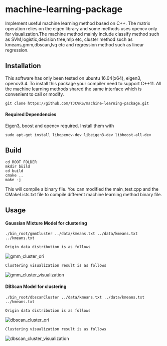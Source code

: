 # machine-learning-package
Implement useful machine learning method based on C++. The matrix operation relies on the eigen library and some methods uses opencv only for visualization.The machine method mainly include classify method such as SVM,logistic,decision tree,mlp etc, cluster method such as kmeans,gmm,dbscan,lvq etc and regression method such as linear regression.

## Installation
This software has only been tested on ubuntu 16.04(x64), eigen3, opencv3.4. To install this package your compiler need to support C++11. All the machine learning methods shared the same interface which is convenient to call or modify.
```
git clone https://github.com/TJCVRS/machine-learning-package.git
```
#### Required Dependencies
Eigen3, boost and opencv required. Install them with
```
sudo apt-get install libopencv-dev libeigen3-dev libboost-all-dev
```

## Build
```
cd ROOT_FOLDER
mkdir build
cd build
cmake ..
make -j
```
This will compile a binary file. You can modified the main_test.cpp and the CMakeLists.txt file to compile different machine learning method binary file.

## Usage
#### Gaussian Mixture Model for clustering
```
./bin_root/gmmCluster ../data/kmeans.txt ../data/kmeans.txt ../kmeans.txt
```
`Origin data distribution is as follows`

![gmm_cluster_ori](https://github.com/TJCVRS/machine-learning-package/blob/master/data/images/gmm_cluster_ori.jpg)

`Clustering visualization result is as follows`

![gmm_cluster_visualization](https://github.com/TJCVRS/machine-learning-package/blob/master/data/images/gmm_cluster.gif)

#### DBScan Model for clustering
```
./bin_root/dbscanCluster ../data/kmeans.txt ../data/kmeans.txt ../kmeans.txt
```
`Origin data distribution is as follows`

![dbscan_cluster_ori](https://github.com/TJCVRS/machine-learning-package/blob/master/data/images/dnscan_ori.png)

`Clustering visualization result is as follows`

![dbscan_cluster_visualization](https://github.com/TJCVRS/machine-learning-package/blob/master/data/images/dbscan_result.png)


